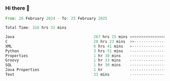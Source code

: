 ### Hi there 👋

<!--
**luoxuanzao/luoxuanzao** is a ✨ _special_ ✨ repository because its `README.md` (this file) appears on your GitHub profile.

Here are some ideas to get you started:

- 🔭 I’m currently working on ...
- 🌱 I’m currently learning ...
- 👯 I’m looking to collaborate on ...
- 🤔 I’m looking for help with ...
- 💬 Ask me about ...
- 📫 How to reach me: ...
- 😄 Pronouns: ...
- ⚡ Fun fact: ...
-->

<!--START_SECTION:waka-->

```rust
From: 26 February 2024 - To: 25 February 2025

Total Time: 316 hrs 32 mins

Java                                   267 hrs 25 mins >>>>>>>>>>>>>>>>>>>>>----   84.45 %
C                                      28 hrs 23 mins  >>-----------------------   08.97 %
XML                                    6 hrs 41 mins   >------------------------   02.11 %
Python                                 3 hrs 51 mins   -------------------------   01.22 %
Properties                             1 hr 38 mins    -------------------------   00.52 %
Groovy                                 1 hr 33 mins    -------------------------   00.49 %
SQL                                    1 hr 30 mins    -------------------------   00.48 %
Java Properties                        1 hr            -------------------------   00.32 %
Text                                   33 mins         -------------------------   00.18 %
```

<!--END_SECTION:waka-->